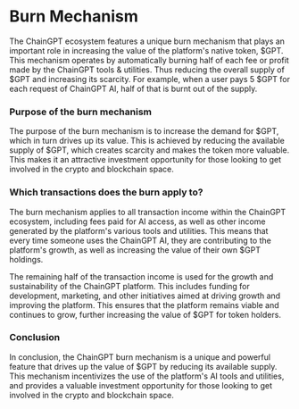 # Burn Mechanism

The ChainGPT ecosystem features a unique burn mechanism that plays an important role in increasing the value of the platform's native token, $GPT. This mechanism operates by automatically burning half of each fee or profit made by the ChainGPT tools & utilities. Thus reducing the overall supply of $GPT and increasing its scarcity. For example, when a user pays 5 $GPT for each request of ChainGPT AI, half of that is burnt out of the supply.&#x20;

### Purpose of the burn mechanism

The purpose of the burn mechanism is to increase the demand for $GPT, which in turn drives up its value. This is achieved by reducing the available supply of $GPT, which creates scarcity and makes the token more valuable. This makes it an attractive investment opportunity for those looking to get involved in the crypto and blockchain space.

### Which transactions does the burn apply to?

The burn mechanism applies to all transaction income within the ChainGPT ecosystem, including fees paid for AI access, as well as other income generated by the platform's various tools and utilities. This means that every time someone uses the ChainGPT AI, they are contributing to the platform's growth, as well as increasing the value of their own $GPT holdings.

The remaining half of the transaction income is used for the growth and sustainability of the ChainGPT platform. This includes funding for development, marketing, and other initiatives aimed at driving growth and improving the platform. This ensures that the platform remains viable and continues to grow, further increasing the value of $GPT for token holders.

### Conclusion

In conclusion, the ChainGPT burn mechanism is a unique and powerful feature that drives up the value of $GPT by reducing its available supply. This mechanism incentivizes the use of the platform's AI tools and utilities, and provides a valuable investment opportunity for those looking to get involved in the crypto and blockchain space.

